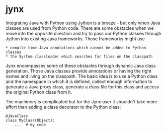 # jynx

Integrating Java with Python using Jython is a breeze - but only when Java classes are used from Python 
code. There are some obstacles when we move into the opposite direction and try to pass our Python classes
through Jython into existing Java frameworks. Those frameworks might use

	* compile time Java annotations which cannot be added to Python classes
	* the System classloader which searches for files on the classpath

Jynx encompasses some of these obstacles through dynamic Java class generation. Those Java classes provide annotations 
or having the right names and living on the classpath. The basic idea is to use a Python class and the namespace
in which it is defined, collect enough information to generate a Java proxy class, generate a class file for
this class and access the original Python class from it. 

The machinery is complicated but for the Jynx user it shouldn't take more effort than adding a class decorator to
the Python class:

	@JavaClass
	class MyClass(Object):
		...  # my code

